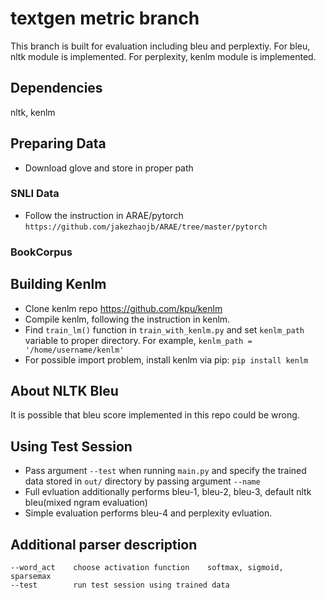# textgen metric branch
This branch is built for evaluation including bleu and perplextiy.
For bleu, nltk module is implemented.
For perplexity, kenlm module is implemented.

## Dependencies
nltk, kenlm

## Preparing Data
* Download glove and store in proper path

### SNLI Data
* Follow the instruction in ARAE/pytorch `https://github.com/jakezhaojb/ARAE/tree/master/pytorch`

### BookCorpus

## Building Kenlm
* Clone kenlm repo https://github.com/kpu/kenlm
* Compile kenlm, following the instruction in kenlm.
* Find `train_lm()` function in `train_with_kenlm.py` and set `kenlm_path` variable to proper directory. For example, `kenlm_path = '/home/username/kenlm'`
* For possible import problem, install kenlm via pip: `pip install kenlm`

## About NLTK Bleu
It is possible that bleu score implemented in this repo could be wrong.

## Using Test Session
* Pass argument `--test` when running `main.py` and specify the trained data stored in `out/` directory by passing argument `--name`
* Full evluation additionally performs bleu-1, bleu-2, bleu-3, default nltk bleu(mixed ngram evaluation)
* Simple evaluation performs bleu-4 and perplexity evluation.

## Additional parser description
```
--word_act    choose activation function    softmax, sigmoid, sparsemax
--test        run test session using trained data
```
